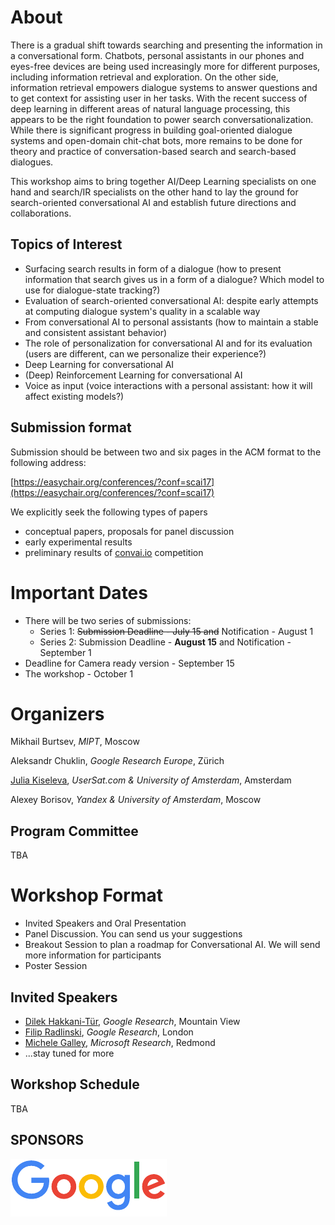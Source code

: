 # About
There is a gradual shift towards searching and  presenting the information in a conversational form. Chatbots, personal assistants in our phones and eyes-free devices are being used increasingly more for different purposes, including information retrieval and exploration. On the other side, information retrieval empowers dialogue systems to answer questions and to get context for assisting user in her tasks.  With the recent success of deep learning in different areas of natural language processing, this appears to be the right foundation to power search conversationalization.
While there is significant progress in building goal-oriented dialogue systems and open-domain chit-chat bots, more remains to be done for theory and practice of conversation-based search and search-based dialogues.

This workshop aims to bring together AI/Deep Learning specialists on one hand and search/IR specialists on the other hand to lay the ground for search-oriented conversational AI and establish future directions and collaborations.

## Topics of Interest
  *  Surfacing search results in form of a dialogue (how to present information that search gives us in a form of a dialogue? Which model to use for dialogue-state tracking?)
  * Evaluation of search-oriented conversational AI: despite early attempts at
 computing dialogue system's quality in a scalable way
  * From conversational AI to personal assistants (how to maintain a stable and consistent assistant behavior)
  *  The role of personalization for conversational AI and for its evaluation (users are different, can we personalize their experience?)
  * Deep Learning for conversational AI
  *  (Deep) Reinforcement Learning for conversational AI 
  * Voice as input (voice interactions with a personal assistant: how it will affect existing models?)
  
## Submission format
Submission should be between two and six pages in the ACM format to the following address:
 
[https://easychair.org/conferences/?conf=scai17](https://easychair.org/conferences/?conf=scai17)
 
We explicitly seek the following types of papers
  * conceptual papers, proposals for panel discussion 
  * early experimental results
  * preliminary results of [convai.io](http://convai.io) competition
  
# Important Dates
  * There will be two series of submissions:
    * Series 1: ~~Submission Deadline - July 15 and~~ Notification - August 1
    * Series 2: Submission Deadline - **August 15** and Notification - September 1
  * Deadline for Camera ready version - September 15 
  * The workshop - October 1

# Organizers
Mikhail Burtsev, *MIPT*, Moscow

Aleksandr Chuklin, *Google Research Europe*, Zürich

[Julia Kiseleva](http://juliakiseleva.com), *UserSat.com & University of Amsterdam*, Amsterdam

Alexey Borisov, *Yandex & University of Amsterdam*, Moscow

## Program Committee
TBA

# Workshop Format
  * Invited Speakers and Oral Presentation
  * Panel Discussion. You can send us your suggestions 
  * Breakout Session to plan a roadmap for Conversational AI. We will send more information for participants
  * Poster Session 

## Invited Speakers
 
  * [Dilek Hakkani-Tür](https://research.google.com/pubs/104927.html), *Google Research*, Mountain View
  * [Filip Radlinski](http://www.radlinski.org/), *Google Research*, London
  * [Michele Galley](https://www.microsoft.com/en-us/research/people/mgalley/), *Microsoft Research*, Redmond
  * ...stay tuned for more




## Workshop Schedule
TBA

## SPONSORS
<a href="https://google.com"><img src="GoogleLogo.ai"></a>
